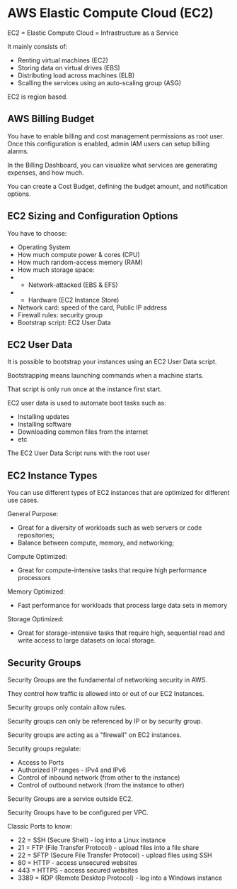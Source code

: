 # AWS Elastic Compute Cloud (EC2)

EC2 = Elastic Compute Cloud = Infrastructure as a Service

It mainly consists of:
- Renting virtual machines (EC2)
- Storing data on virtual drives (EBS)
- Distributing load across machines (ELB)
- Scalling the services using an auto-scaling group (ASG)

EC2 is region based.

## AWS Billing Budget

You have to enable billing and cost management permissions as root user. Once this configuration is enabled, admin IAM users can setup billing alarms.

In the Billing Dashboard, you can visualize what services are generating expenses, and how much.

You can create a Cost Budget, defining the budget amount, and notification options.

## EC2 Sizing and Configuration Options

You have to choose:
- Operating System
- How much compute power & cores (CPU)
- How much random-access memory (RAM)
- How much storage space:
- - Network-attacked (EBS & EFS)
- - Hardware (EC2 Instance Store)
- Network card: speed of the card, Public IP address
- Firewall rules: security group
- Bootstrap script: EC2 User Data

## EC2 User Data

It is possible to bootstrap your instances using an EC2 User Data script.

Bootstrapping means launching commands when a machine starts.

That script is only run once at the instance first start.

EC2 user data is used to automate boot tasks such as:
- Installing updates
- Installing software
- Downloading common files from the internet
- etc

The EC2 User Data Script runs with the root user

## EC2 Instance Types

You can use different types of EC2 instances that are optimized for different use cases.

General Purpose:
- Great for a diversity of workloads such as web servers or code repositories;
- Balance between compute, memory, and networking;

Compute Optimized:
- Great for compute-intensive tasks that require high performance processors

Memory Optimized:
- Fast performance for workloads that process large data sets in memory

Storage Optimized:
- Great for storage-intensive tasks that require high, sequential read and write access to large datasets on local storage.

## Security Groups

Security Groups are the fundamental of networking security in AWS.

They control how traffic is allowed into or out of our EC2 Instances.

Security groups only contain allow rules.

Security groups can only be referenced by IP or by security group.

Security groups are acting as a "firewall" on EC2 instances.

Secutity groups regulate:
- Access to Ports
- Authorized IP ranges - IPv4 and IPv6
- Control of inbound network (from other to the instance)
- Control of outbound network (from the instance to other)

Security Groups are a service outside EC2.

Security Groups have to be configured per VPC.

Classic Ports to know:
- 22 = SSH (Secure Shell) - log into a Linux instance
- 21 = FTP (File Transfer Protocol) - upload files into a file share
- 22 = SFTP (Secure File Transfer Protocol) - upload files using SSH
- 80 = HTTP - access unsecured websites
- 443 = HTTPS - access secured websites
- 3389 = RDP (Remote Desktop Protocol) - log into a Windows instance
